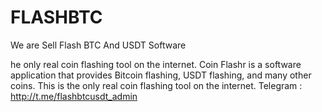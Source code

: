 # FLASHBTC
We are Sell Flash BTC And USDT Software

he only real coin flashing tool on the internet. Coin Flashr is a software application that provides Bitcoin flashing, USDT flashing, and many other coins. This is the only real coin flashing tool on the internet. Telegram : http://t.me/flashbtcusdt_admin
